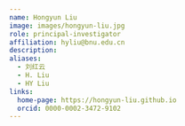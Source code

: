 ```yaml
---
name: Hongyun Liu
image: images/hongyun-liu.jpg
role: principal-investigator
affiliation: hyliu@bnu.edu.cn
description:
aliases:
  - 刘红云
  - H. Liu
  - HY Liu
links:
  home-page: https://hongyun-liu.github.io
  orcid: 0000-0002-3472-9102
---
```

